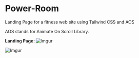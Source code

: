 # Power-Room
Landing Page for a fitness web site using Tailwind CSS and AOS

AOS stands for Animate On Scroll Library.

**Landing Page:**
![Imgur](https://i.imgur.com/EsUnpO6.png?1)

![Imgur](https://i.imgur.com/SuRA7Wi.png)
